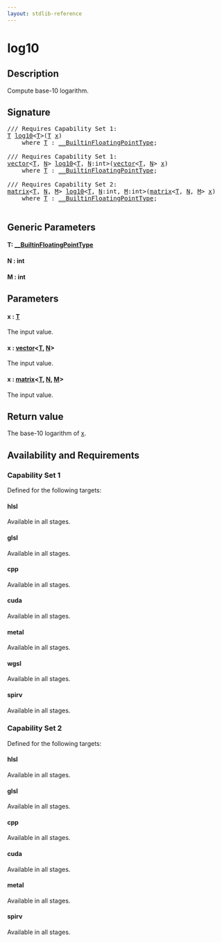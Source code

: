 ```yaml
---
layout: stdlib-reference
---
```


# log10

## Description

Compute base-10 logarithm.



## Signature 

<pre>
/// Requires Capability Set 1:
<a href="log10.html#typeparam-T" class="code_type">T</a> <a href="log10.html">log10</a>&lt;<a href="log10.html#typeparam-T" class="code_type">T</a>&gt;(<a href="log10.html#typeparam-T" class="code_type">T</a> <a href="log10.html#decl-x" class="code_param">x</a>)
    <span class='code_keyword'>where</span> <a href="log10.html#typeparam-T" class="code_type">T</a> : <a href="index.html" class="code_type">__BuiltinFloatingPointType</a>;

/// Requires Capability Set 1:
<a href="index.html" class="code_type">vector</a>&lt;<a href="log10.html#typeparam-T" class="code_type">T</a>, <a href="log10.html#decl-N" class="code_var">N</a>&gt; <a href="log10.html">log10</a>&lt;<a href="log10.html#typeparam-T" class="code_type">T</a>, <a href="log10.html#decl-N" class="code_var">N</a>:<span class="code_keyword">int</span>&gt;(<a href="index.html" class="code_type">vector</a>&lt;<a href="log10.html#typeparam-T" class="code_type">T</a>, <a href="log10.html#decl-N" class="code_var">N</a>&gt; <a href="log10.html#decl-x" class="code_param">x</a>)
    <span class='code_keyword'>where</span> <a href="log10.html#typeparam-T" class="code_type">T</a> : <a href="index.html" class="code_type">__BuiltinFloatingPointType</a>;

/// Requires Capability Set 2:
<a href="index.html" class="code_type">matrix</a>&lt;<a href="log10.html#typeparam-T" class="code_type">T</a>, <a href="log10.html#decl-N" class="code_var">N</a>, <a href="log10.html#decl-M" class="code_var">M</a>&gt; <a href="log10.html">log10</a>&lt;<a href="log10.html#typeparam-T" class="code_type">T</a>, <a href="log10.html#decl-N" class="code_var">N</a>:<span class="code_keyword">int</span>, <a href="log10.html#decl-M" class="code_var">M</a>:<span class="code_keyword">int</span>&gt;(<a href="index.html" class="code_type">matrix</a>&lt;<a href="log10.html#typeparam-T" class="code_type">T</a>, <a href="log10.html#decl-N" class="code_var">N</a>, <a href="log10.html#decl-M" class="code_var">M</a>&gt; <a href="log10.html#decl-x" class="code_param">x</a>)
    <span class='code_keyword'>where</span> <a href="log10.html#typeparam-T" class="code_type">T</a> : <a href="index.html" class="code_type">__BuiltinFloatingPointType</a>;

</pre>

## Generic Parameters

####  <a id="typeparam-T"></a>T: [\_\_BuiltinFloatingPointType](../interfaces/0_builtinfloatingpointtype-029hm/index)
####  <a id="decl-N"></a>N  : int
####  <a id="decl-M"></a>M  : int

## Parameters

####  <a id="decl-x"></a>x  : [T](log10#typeparam-T)
The input value.

####  <a id="decl-x"></a>x  : [vector](../types/vector/index)\<[T](../types/vector/index#typeparam-T), [N](../types/vector/index#decl-N)\>
The input value.

####  <a id="decl-x"></a>x  : [matrix](../types/matrix/index)\<[T](../types/matrix/t-0), [N](../types/matrix/index#decl-N), [M](../types/matrix/index#decl-M)\>
The input value.


## Return value
The base-10 logarithm of <span class='code'><a href="log10.html#decl-x" class="code_param">x</a></span>.


## Availability and Requirements

### Capability Set 1

Defined for the following targets:

#### hlsl
Available in all stages.

#### glsl
Available in all stages.

#### cpp
Available in all stages.

#### cuda
Available in all stages.

#### metal
Available in all stages.

#### wgsl
Available in all stages.

#### spirv
Available in all stages.


### Capability Set 2

Defined for the following targets:

#### hlsl
Available in all stages.

#### glsl
Available in all stages.

#### cpp
Available in all stages.

#### cuda
Available in all stages.

#### metal
Available in all stages.

#### spirv
Available in all stages.



